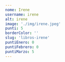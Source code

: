 ```yaml
---
nome: Irene
username: irene
alt: irene
image: './img/irene.jpeg'
punti: 5
borderColor: ''
slug: 'libros-irene'
puntiEnero: 0
puntiFebrero: 0
puntiMarzo: 5
---
```

